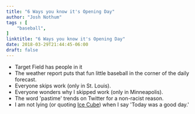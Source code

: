 ```yaml
---
title: "6 Ways you know it's Opening Day"
author: "Josh Nothum"
tags : [
    "baseball",
]
linktitle: "6 Ways you know it's Opening Day"
date: 2018-03-29T21:44:45-06:00
draft: false
---
```


* Target Field has people in it
* The weather report puts that fun little baseball in the corner of the daily forecast.
* Everyone skips work (only in St. Louis).
* Everyone wonders why I skipped work (only in Minneapolis).
* The word 'pastime' trends on Twitter for a non-racist reason.
* I am not lying (or quoting [Ice Cube](https://youtu.be/h4UqMyldS7Q)) when I say 'Today was a good day.'